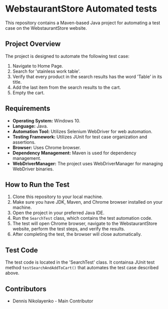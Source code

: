 # WebstaurantStore Automated tests
This repository contains a Maven-based Java project for automating a test case on the WebstaurantStore website.

## Project Overview

The project is designed to automate the following test case:

1. Navigate to Home Page.
2. Search for 'stainless work table'.
3. Verify that every product in the search results has the word 'Table' in its title.
4. Add the last item from the search results to the cart.
5. Empty the cart.

## Requirements

- **Operating System:** Windows 10.
- **Language:** Java.
- **Automation Tool:** Utilizes Selenium WebDriver for web automation.
- **Testing Framework:** Utilizes JUnit for test case organization and assertions.
- **Browser:** Uses Chrome browser.
- **Dependency Management:** Maven is used for dependency management.
- **WebDriverManager:** The project uses WebDriverManager for managing WebDriver binaries.

## How to Run the Test

1. Clone this repository to your local machine.
2. Make sure you have JDK, Maven, and Chrome browser installed on your machine.
3. Open the project in your preferred Java IDE.
4. Run the `SearchTest` class, which contains the test automation code.
5. The test will open Chrome browser, navigate to the WebstaurantStore website, perform the test steps, and verify the results.
6. After completing the test, the browser will close automatically.

## Test Code

The test code is located in the 'SearchTest' class. It containsa JUnit test method `testSearchAndAddToCart()` that automates the test case described above.

## Contributors

- Dennis Nikolayenko - Main Contributor
